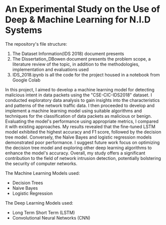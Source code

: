 # An Experimental Study on the Use of Deep & Machine Learning for N.I.D Systems
The repository's file structure:
1. The Dataset Information(IDS 2018) document presents
2. The Dissertation_DBowen document presents the problem scope, a literature review of the topic, in addition to the methodologies, implementation and evaluations used
3. IDS_2018.ipynb is all the code for the project housed in a notebook from Google Colab

In this project, I aimed to develop a machine learning model for detecting malicious intent in data packets using the "CSE-CIC-IDS2018" dataset. I conducted exploratory data analysis to gain insights into the characteristics and patterns of the network traffic data. I then proceeded to develop and implement a machine learning model using suitable algorithms and techniques for the classification of data packets as malicious or benign. Evaluating the model's performance using appropriate metrics, I compared it with existing approaches. My results revealed that the fine-tuned LSTM model exhibited the highest accuracy and F1 score, followed by the decision tree model. Conversely, the Naïve Bayes and logistic regression models demonstrated poor performance. I suggest future work focus on optimizing the decision tree model and exploring other deep learning algorithms to enhance the model's accuracy. Overall, my study offers a significant contribution to the field of network intrusion detection, potentially bolstering the security of computer networks.

The Machine Learning Models used:
- Decision Trees
- Naive Bayes 
- Logistic Regression

The Deep Learning Models used:
- Long Term Short Term (LSTM)
- Convolutional Neural Networks (CNN)
